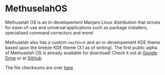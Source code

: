 # MethuselahOS

Methuselah OS is an in-developement Manjaro Linux distribution that strives
for ease-of-use and universal applications such as
package installers, specialised command correctors and more!

Methuselah also has a custom `neofetch` and an in-developement
KDE theme based upon the breeze KDE theme (3.1 as of writing). The first public alpha
of Methuselah OS is already available for download! Check it out at
[Google Drive](https://drive.google.com/uc?export=download&id=17CEhU70zxZySBS2v1RYGYP4o50fDWBjX)
or at [GitHub](https://github.com/InanisDev/MethuselahOS/releases)

The file checksums are over [here](https://github.com/InanisDev/MethuselahOS/releases/tag/Download)
